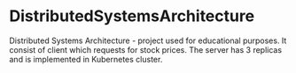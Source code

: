 # DistributedSystemsArchitecture
Distributed Systems Architecture - project used for educational purposes. It consist of client which requests for stock prices. The server has 3 replicas and is implemented in Kubernetes cluster.
